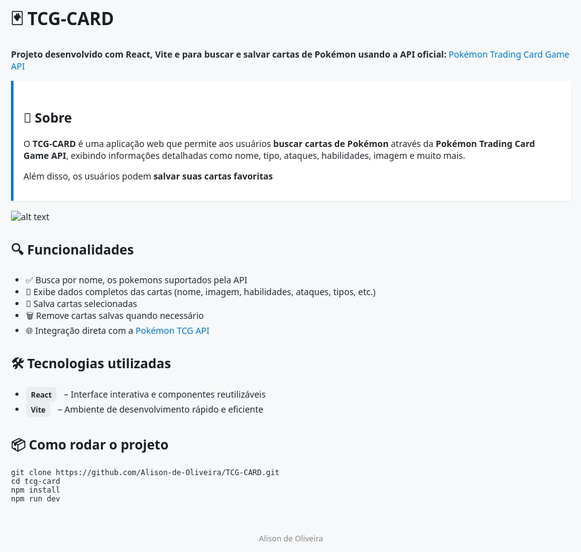 <!DOCTYPE html>
<html lang="pt-BR">
<head>
  <meta charset="UTF-8" />
  <title>TCG-CARD</title>
  <style>
    body {
      font-family: 'Segoe UI', Tahoma, Geneva, Verdana, sans-serif;
      background-color: #f6f8fa;
      color: #24292e;
      margin: 0 auto;
      max-width: 960px;
      padding: 2rem;
    }
    h1, h2, h3 {
      color: #1b1f23;
    }
    .badge {
      display: inline-block;
      background-color: #eaecef;
      border-radius: 5px;
      padding: 4px 8px;
      font-size: 0.85em;
      font-weight: bold;
      margin-right: 8px;
    }
    .highlight {
      background-color: #fff;
      border-left: 4px solid #0077cc;
      padding: 1rem;
      margin-bottom: 1rem;
      box-shadow: 0 2px 4px rgba(0,0,0,0.05);
    }
    .footer {
      margin-top: 3rem;
      font-size: 0.9em;
      text-align: center;
      color: #888;
    }
    a {
      color: #0077cc;
      text-decoration: none;
    }
    a:hover {
      text-decoration: underline;
    }
  </style>
</head>
<body>

  <h1>🃏 TCG-CARD</h1>
  <p><strong>Projeto desenvolvido com React, Vite e para buscar e salvar cartas de Pokémon usando a API oficial:</strong> <a href="https://pokemontcg.io ">Pokémon Trading Card Game API</a></p>

  <div class="highlight">
    <h2>🚀 Sobre</h2>
    <p>O <strong>TCG-CARD</strong> é uma aplicação web que permite aos usuários <strong>buscar cartas de Pokémon</strong> através da <strong>Pokémon Trading Card Game API</strong>, exibindo informações detalhadas como nome, tipo, ataques, habilidades, imagem e muito mais.</p>
    <p>Além disso, os usuários podem <strong>salvar suas cartas favoritas</strong></p>
  </div>

  ![alt text](image.png)

  <h2>🔍 Funcionalidades</h2>
  <ul>
    <li>✅ Busca por nome, os pokemons suportados pela API</li>
    <li>📄 Exibe dados completos das cartas (nome, imagem, habilidades, ataques, tipos, etc.)</li>
    <li>💾 Salva cartas selecionadas</li>
    <li>🗑️ Remove cartas salvas quando necessário</li>
    <li>🌐 Integração direta com a <a href="https://pokemontcg.io ">Pokémon TCG API</a></li>
  </ul>


  <h2>🛠 Tecnologias utilizadas</h2>
  <ul>
    <li><span class="badge">React</span> – Interface interativa e componentes reutilizáveis</li>
    <li><span class="badge">Vite</span> – Ambiente de desenvolvimento rápido e eficiente</li>
  </ul>

  <h2>📦 Como rodar o projeto</h2>
  <pre><code>git clone https://github.com/Alison-de-Oliveira/TCG-CARD.git <br>cd tcg-card<br>npm install<br>npm run dev</code></pre>


  <div class="footer">
    <p>Alison de Oliveira</p>
  </div>

</body>
</html>